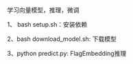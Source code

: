 学习向量模型，推理，微调

1、 bash setup.sh：安装依赖

2、bash download_model.sh: 下载模型

3、python predict.py: FlagEmbedding推理